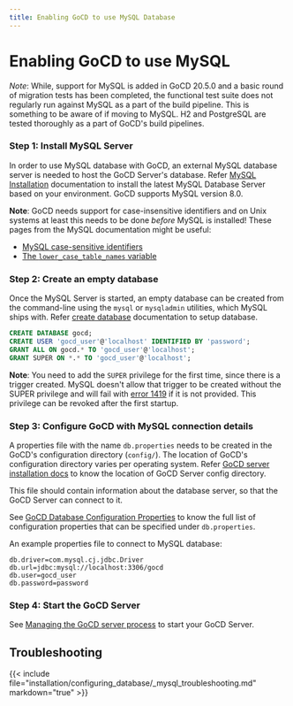 ```yaml
---
title: Enabling GoCD to use MySQL Database
---
```


# Enabling GoCD to use MySQL

_Note_: While, support for MySQL is added in GoCD 20.5.0 and a basic round of migration tests has been completed, the functional test suite does not regularly run against MySQL as a part of the build pipeline. This is something to be aware of if moving to MySQL. H2 and PostgreSQL are tested thoroughly as a part of GoCD's build pipelines.

### Step 1: Install MySQL Server

In order to use MySQL database with GoCD, an external MySQL database server is needed to host the GoCD Server's database.
Refer [MySQL Installation](https://dev.mysql.com/doc/mysql-installation-excerpt/8.0/en/) documentation to install the latest MySQL Database Server based on your environment. GoCD supports MySQL version 8.0.

**Note**: GoCD needs support for case-insensitive identifiers and on Unix systems at least this needs to be done _before_ MySQL is installed! These pages from the MySQL documentation might be useful:

- [MySQL case-sensitive identifiers](https://dev.mysql.com/doc/refman/8.0/en/identifier-case-sensitivity.html)
- [The `lower_case_table_names` variable](https://dev.mysql.com/doc/refman/8.0/en/server-system-variables.html#sysvar_lower_case_table_names)

### Step 2: Create an empty database

Once the MySQL Server is started, an empty database can be created from the command-line using the `mysql` or `mysqladmin` utilities, which MySQL ships with.
Refer [create database](https://dev.mysql.com/doc/refman/8.0/en/create-database.html) documentation to setup database.

```sql
CREATE DATABASE gocd;
CREATE USER 'gocd_user'@'localhost' IDENTIFIED BY 'password';
GRANT ALL ON gocd.* TO 'gocd_user'@'localhost';
GRANT SUPER ON *.* TO 'gocd_user'@'localhost';
```

**Note**: You need to add the `SUPER` privilege for the first time, since there is a trigger created. MySQL doesn't allow that trigger to be created without the SUPER privilege and will fail with [error 1419](https://dev.mysql.com/doc/refman/8.0/en/server-error-reference.html#error_er_binlog_create_routine_need_super) if it is not provided. This privilege can be revoked after the first startup.


### Step 3: Configure GoCD with MySQL connection details

A properties file with the name `db.properties` needs to be created in the GoCD's configuration directory (`config/`). 
The location of GoCD's configuration directory varies per operating system. Refer [GoCD server installation docs](../installing_go_server.html) to know the location of GoCD Server config directory.

This file should contain information about the database server, so that the GoCD Server can connect to it.

See [GoCD Database Configuration Properties](connection-properties.html) to know the full list of configuration properties that can be specified under `db.properties`.

An example properties file to connect to MySQL database:

```properties
db.driver=com.mysql.cj.jdbc.Driver
db.url=jdbc:mysql://localhost:3306/gocd
db.user=gocd_user
db.password=password
```


### Step 4: Start the GoCD Server

See [Managing the GoCD server process](https://docs.gocd.org/current/installation/installing_go_server.html) to start your GoCD Server.  

## Troubleshooting

{{< include file="installation/configuring_database/_mysql_troubleshooting.md" markdown="true" >}}

